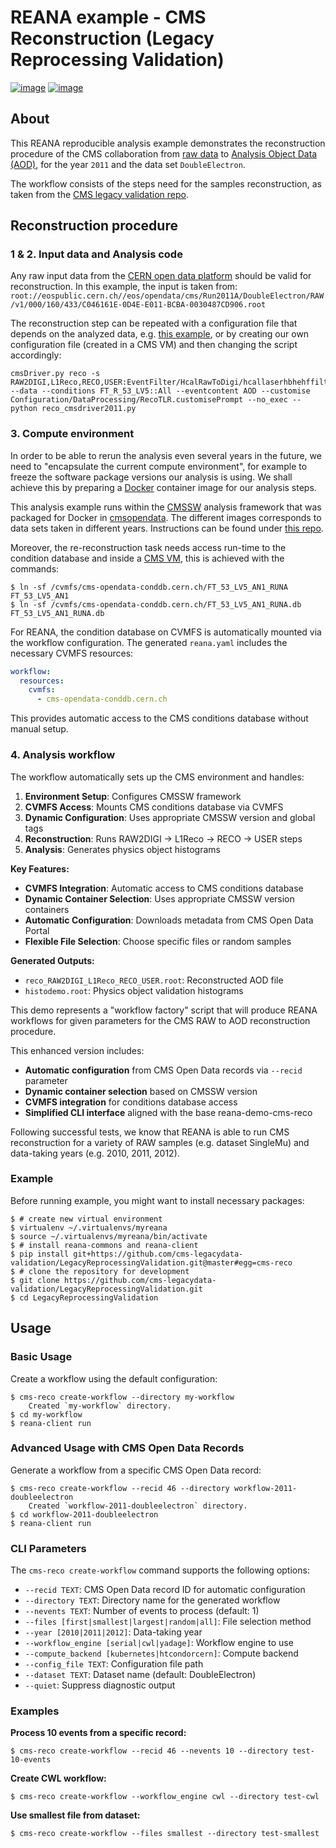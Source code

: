 # REANA example - CMS Reconstruction (Legacy Reprocessing Validation)

[![image](https://img.shields.io/badge/discourse-forum-blue.svg)](https://forum.reana.io)
[![image](https://img.shields.io/github/license/reanahub/reana.svg)](https://github.com/cms-legacydata-validation/LegacyReprocessingValidation/blob/master/LICENSE)

## About

This REANA reproducible analysis example demonstrates the reconstruction procedure of the
CMS collaboration from
[raw data](http://opendata.cern.ch/search?page=1&size=20&experiment=CMS&file_type=raw) to
[Analysis Object Data (AOD)](https://twiki.cern.ch/twiki/bin/view/CMSPublic/WorkBookDataFormats#AoD),
for the year `2011` and the data set `DoubleElectron`.

The workflow consists of the steps need for the samples reconstruction, as taken from the
[CMS legacy validation repo](https://github.com/cms-legacydata-validation/RAWToAODValidation/tree/master).

## Reconstruction procedure

### 1 & 2. Input data and Analysis code

Any raw input data from the
[CERN open data platform](http://opendata.cern.ch/search?page=1&size=20&experiment=CMS&type=Dataset&subtype=Collision&subtype=Derived&subtype=Simulated&file_type=raw)
should be valid for reconstruction. In this example, the input is taken from:
`root://eospublic.cern.ch//eos/opendata/cms/Run2011A/DoubleElectron/RAW/v1/000/160/433/C046161E-0D4E-E011-BCBA-0030487CD906.root`

The reconstruction step can be repeated with a configuration file that depends on the
analyzed data, e.g. [this example](http://opendata.cern.ch/record/43), or by creating our
own configuration file (created in a CMS VM) and then changing the script accordingly:

```console
cmsDriver.py reco -s RAW2DIGI,L1Reco,RECO,USER:EventFilter/HcalRawToDigi/hcallaserhbhehffilter2012_cff.hcallLaser2012Filter --data --conditions FT_R_53_LV5::All --eventcontent AOD --customise Configuration/DataProcessing/RecoTLR.customisePrompt --no_exec --python reco_cmsdriver2011.py
```

### 3. Compute environment

In order to be able to rerun the analysis even several years in the future, we need to
"encapsulate the current compute environment", for example to freeze the software package
versions our analysis is using. We shall achieve this by preparing a
[Docker](https://www.docker.com/) container image for our analysis steps.

This analysis example runs within the [CMSSW](http://cms-sw.github.io/) analysis
framework that was packaged for Docker in
[cmsopendata](https://hub.docker.com/u/cmsopendata). The different images corresponds to
data sets taken in different years. Instructions can be found under
[this repo](http://opendata.cern.ch/docs/cms-guide-docker).

Moreover, the re-reconstruction task needs access run-time to the condition database and
inside a
[CMS VM](http://opendata.cern.ch/search?page=1&size=20&q=virtual%20machine&subtype=VM&type=Environment&experiment=CMS),
this is achieved with the commands:

```console
$ ln -sf /cvmfs/cms-opendata-conddb.cern.ch/FT_53_LV5_AN1_RUNA FT_53_LV5_AN1
$ ln -sf /cvmfs/cms-opendata-conddb.cern.ch/FT_53_LV5_AN1_RUNA.db FT_53_LV5_AN1_RUNA.db
```

For REANA, the condition database on CVMFS is automatically mounted via the workflow
configuration. The generated `reana.yaml` includes the necessary CVMFS resources:

```yaml
workflow:
  resources:
    cvmfs:
      - cms-opendata-conddb.cern.ch
```

This provides automatic access to the CMS conditions database without manual setup.

### 4. Analysis workflow

The workflow automatically sets up the CMS environment and handles:

1. **Environment Setup**: Configures CMSSW framework
2. **CVMFS Access**: Mounts CMS conditions database via CVMFS
3. **Dynamic Configuration**: Uses appropriate CMSSW version and global tags
4. **Reconstruction**: Runs RAW2DIGI → L1Reco → RECO → USER steps
5. **Analysis**: Generates physics object histograms

**Key Features:**
- **CVMFS Integration**: Automatic access to CMS conditions database
- **Dynamic Container Selection**: Uses appropriate CMSSW version containers
- **Automatic Configuration**: Downloads metadata from CMS Open Data Portal
- **Flexible File Selection**: Choose specific files or random samples

**Generated Outputs:**
- `reco_RAW2DIGI_L1Reco_RECO_USER.root`: Reconstructed AOD file
- `histodemo.root`: Physics object validation histograms

This demo represents a "workflow factory" script that will produce REANA workflows for
given parameters for the CMS RAW to AOD reconstruction procedure.

This enhanced version includes:
- **Automatic configuration** from CMS Open Data records via `--recid` parameter
- **Dynamic container selection** based on CMSSW version
- **CVMFS integration** for conditions database access
- **Simplified CLI interface** aligned with the base reana-demo-cms-reco

Following successful tests, we know that REANA is able to run CMS
reconstruction for a variety of RAW samples (e.g. dataset SingleMu) and data-taking years
(e.g. 2010, 2011, 2012).

### Example

Before running example, you might want to install necessary packages:

```console
$ # create new virtual environment
$ virtualenv ~/.virtualenvs/myreana
$ source ~/.virtualenvs/myreana/bin/activate
$ # install reana-commons and reana-client
$ pip install git+https://github.com/cms-legacydata-validation/LegacyReprocessingValidation.git@master#egg=cms-reco
$ # clone the repository for development
$ git clone https://github.com/cms-legacydata-validation/LegacyReprocessingValidation.git
$ cd LegacyReprocessingValidation
```

## Usage

### Basic Usage

Create a workflow using the default configuration:

```console
$ cms-reco create-workflow --directory my-workflow
    Created `my-workflow` directory.
$ cd my-workflow
$ reana-client run
```

### Advanced Usage with CMS Open Data Records

Generate a workflow from a specific CMS Open Data record:

```console
$ cms-reco create-workflow --recid 46 --directory workflow-2011-doubleelectron
    Created `workflow-2011-doubleelectron` directory.
$ cd workflow-2011-doubleelectron
$ reana-client run
```

### CLI Parameters

The `cms-reco create-workflow` command supports the following options:

- `--recid TEXT`: CMS Open Data record ID for automatic configuration
- `--directory TEXT`: Directory name for the generated workflow
- `--nevents TEXT`: Number of events to process (default: 1)
- `--files [first|smallest|largest|random|all]`: File selection method
- `--year [2010|2011|2012]`: Data-taking year
- `--workflow_engine [serial|cwl|yadage]`: Workflow engine to use
- `--compute_backend [kubernetes|htcondorcern]`: Compute backend
- `--config_file TEXT`: Configuration file path
- `--dataset TEXT`: Dataset name (default: DoubleElectron)
- `--quiet`: Suppress diagnostic output

### Examples

**Process 10 events from a specific record:**
```console
$ cms-reco create-workflow --recid 46 --nevents 10 --directory test-10-events
```

**Create CWL workflow:**
```console
$ cms-reco create-workflow --workflow_engine cwl --directory test-cwl
```

**Use smallest file from dataset:**
```console
$ cms-reco create-workflow --files smallest --directory test-smallest
```
